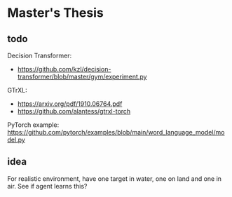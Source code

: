 # Master's Thesis

## todo

Decision Transformer:

- https://github.com/kzl/decision-transformer/blob/master/gym/experiment.py

GTrXL:

- https://arxiv.org/pdf/1910.06764.pdf
- https://github.com/alantess/gtrxl-torch

PyTorch example:
https://github.com/pytorch/examples/blob/main/word_language_model/model.py

## idea

For realistic environment, have one target in water, one on land and one in air.
See if agent learns this?